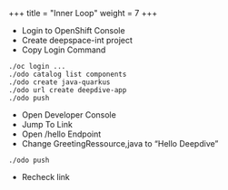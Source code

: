 +++
title = "Inner Loop"
weight = 7
+++

- Login to OpenShift Console
- Create deepspace-int project
- Copy Login Command
```
./oc login ...
./odo catalog list components
./odo create java-quarkus
./odo url create deepdive-app
./odo push
```
- Open Developer Console
- Jump To Link
- Open /hello Endpoint
- Change GreetingRessource,java to “Hello Deepdive”
```
./odo push
```
- Recheck link
